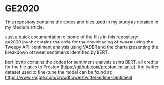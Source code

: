 # GE2020
This repository contains the codes and files used in my study as detailed in my Medium article.

Just a quick documentation of some of the files in this repository:
ge2020.ipynb contains the code for the downloading of tweets using the Tweepy API, sentiment analysis using VADER and the charts presenting the breakdown of tweet sentiments identified by BERT.

bert.ipynb contains the codes for sentiment analysis using BERT, all credits for the file goes to Preston (https://github.com/prestonlimlianjie), the twitter dataset used to fine-tune the model can be found at: https://www.kaggle.com/crowdflower/twitter-airline-sentiment
